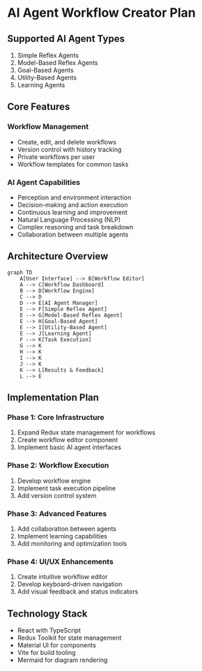 # AI Agent Workflow Creator Plan

## Supported AI Agent Types
1. Simple Reflex Agents
2. Model-Based Reflex Agents
3. Goal-Based Agents
4. Utility-Based Agents
5. Learning Agents

## Core Features
### Workflow Management
- Create, edit, and delete workflows
- Version control with history tracking
- Private workflows per user
- Workflow templates for common tasks

### AI Agent Capabilities
- Perception and environment interaction
- Decision-making and action execution
- Continuous learning and improvement
- Natural Language Processing (NLP)
- Complex reasoning and task breakdown
- Collaboration between multiple agents

## Architecture Overview

```mermaid
graph TD
    A[User Interface] --> B[Workflow Editor]
    A --> C[Workflow Dashboard]
    B --> D[Workflow Engine]
    C --> D
    D --> E[AI Agent Manager]
    E --> F[Simple Reflex Agent]
    E --> G[Model-Based Reflex Agent]
    E --> H[Goal-Based Agent]
    E --> I[Utility-Based Agent]
    E --> J[Learning Agent]
    F --> K[Task Execution]
    G --> K
    H --> K
    I --> K
    J --> K
    K --> L[Results & Feedback]
    L --> E
```

## Implementation Plan

### Phase 1: Core Infrastructure
1. Expand Redux state management for workflows
2. Create workflow editor component
3. Implement basic AI agent interfaces

### Phase 2: Workflow Execution
1. Develop workflow engine
2. Implement task execution pipeline
3. Add version control system

### Phase 3: Advanced Features
1. Add collaboration between agents
2. Implement learning capabilities
3. Add monitoring and optimization tools

### Phase 4: UI/UX Enhancements
1. Create intuitive workflow editor
2. Develop keyboard-driven navigation
3. Add visual feedback and status indicators

## Technology Stack
- React with TypeScript
- Redux Toolkit for state management
- Material UI for components
- Vite for build tooling
- Mermaid for diagram rendering